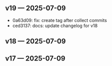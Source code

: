 ## v19 — 2025-07-09

- 0a63d09: fix: create tag after collect commits
- ced3137: docs: update changelog for v18

## v18 — 2025-07-09



## v17 — 2025-07-09



